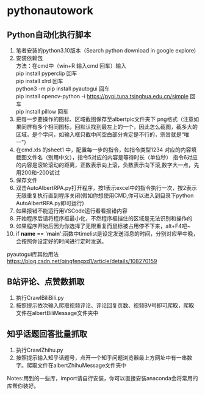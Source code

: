 # pythonautowork
## Python自动化执行脚本
1. 笔者安装的python3.10版本（Search python download in google explore)     
2. 安装依赖包    
方法：在cmd中（win+R  输入cmd  回车）输入     
pip install pyperclip 回车    
pip install xlrd 回车    
python3 -m pip install pyautogui 回车    
pip install opencv-python -i https://pypi.tuna.tsinghua.edu.cn/simple 回车    
pip install pillow 回车       
3. 把每一步要操作的图标、区域截图保存至albertpic文件夹下  png格式（注意如果同屏有多个相同图标，回默认找到最左上的一个，因此怎么截图，截多大的区域，是个学问，如输入框只截中间空白部分肯定是不行的，宗旨就是“唯一”）
4. 在cmd.xls 的sheet1 中，配置每一步的指令，如指令类型1234  对应的内容填截图文件名（别用中文），指令5对应的内容是等待时长（单位秒） 指令6对应的内容是滚轮滚动的距离，正数表示向上滚，负数表示向下滚,数字大一点，先用200和-200试试
5. 保存文件
6. 双击AutoAlbertRPA.py打开程序，按1表示excel中的指令执行一次，按2表示无限重复执行直到程序关闭(假如你想使用CMD,你可以进入到目录下python AutoAlbertRPA.py即可运行)
7. 如果报错不能运行用VSCode运行看看报错内容
8. 开始程序后请将程序框最小化，不然程序框挡住的区域是无法识别和操作的
9. 如果程序开始后因为你选择了无限重复而鼠标被占用停不下来，alt+F4吧~
10. if __name__ == '__main__':函数中timelist是设定发送消息的时间，分别对应早中晚，会按照你设定好的时间进行定时发送。

pyautogui库其他用法 https://blog.csdn.net/qingfengxd1/article/details/108270159

## B站评论、点赞数抓取
1. 执行CrawlBiliBili.py
2. 按照提示依次输入爬取视频评论、评论回复页数、视频BV号即可爬取，爬取文件在albertBiliMessage文件夹中

## 知乎话题回答批量抓取
1. 执行CrawlZhihu.py
2. 按照提示输入知乎话题号，点开一个知乎问题浏览器最上方网址中有一串数字。爬取文件在albertZhihuMessage文件夹中

Notes:用到的一些库，import请自行安装，你可以直接安装anaconda会将常用的库帮你装好。